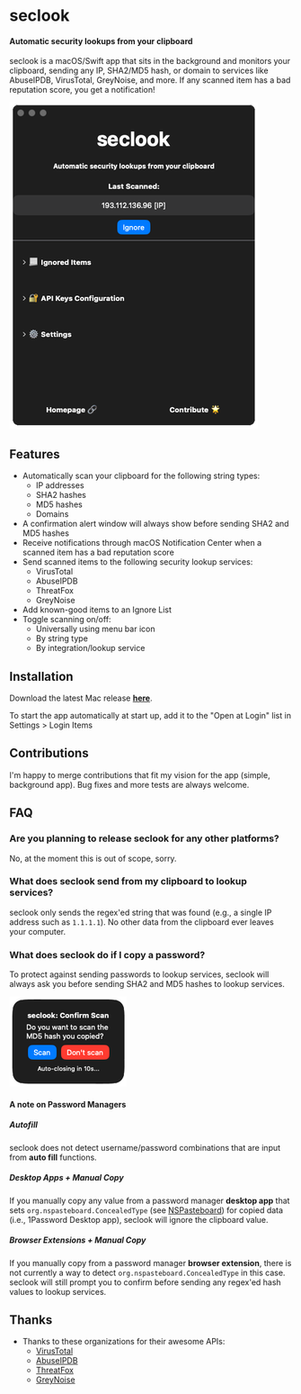 # seclook

#### Automatic security lookups from your clipboard

seclook is a macOS/Swift app that sits in the background and monitors your clipboard, sending any IP, SHA2/MD5 hash, or domain to services like AbuseIPDB, VirusTotal, GreyNoise, and more. If any scanned item has a bad reputation score, you get a notification!

![seclook UI](images/ui.png)

## Features

* Automatically scan your clipboard for the following string types:
  * IP addresses
  * SHA2 hashes
  * MD5 hashes
  * Domains
* A confirmation alert window will always show before sending SHA2 and MD5 hashes
* Receive notifications through macOS Notification Center when a scanned item has a bad reputation score
* Send scanned items to the following security lookup services:
  * VirusTotal
  * AbuseIPDB
  * ThreatFox
  * GreyNoise
* Add known-good items to an Ignore List
* Toggle scanning on/off:
  * Universally using menu bar icon
  * By string type
  * By integration/lookup service

## Installation

Download the latest Mac release [**here**](https://github.com/ackatz/seclook/raw/main/Releases/seclook.dmg). 

To start the app automatically at start up, add it to the "Open at Login" list in Settings > Login Items

## Contributions

I'm happy to merge contributions that fit my vision for the app (simple, background app). Bug fixes and more tests are always welcome.

## FAQ

### Are you planning to release seclook for any other platforms?

No, at the moment this is out of scope, sorry.

### What does seclook send from my clipboard to lookup services?

seclook only sends the regex'ed string that was found (e.g., a single IP address such as `1.1.1.1`). No other data from the clipboard ever leaves your computer.

### What does seclook do if I copy a password?

To protect against sending passwords to lookup services, seclook will always ask you before sending SHA2 and MD5 hashes to lookup services.

![confirmation](images/confirm.png)

#### A note on Password Managers

##### Autofill

seclook does not detect username/password combinations that are input from **auto fill** functions.

##### Desktop Apps + Manual Copy

If you manually copy any value from a password manager **desktop app** that sets `org.nspasteboard.ConcealedType` (see [NSPasteboard](http://nspasteboard.org/)) for copied data (i.e., 1Password Desktop app), seclook will ignore the clipboard value.

##### Browser Extensions + Manual Copy

If you manually copy from a password manager **browser extension**, there is not currently a way to detect `org.nspasteboard.ConcealedType` in this case. seclook will still prompt you to confirm before sending any regex'ed hash values to lookup services.

## Thanks

* Thanks to these organizations for their awesome APIs:
  * [VirusTotal](https://www.virustotal.com/)
  * [AbuseIPDB](https://www.abuseipdb.com/) 
  * [ThreatFox](https://threatfox.abuse.ch/)
  * [GreyNoise](https://greynoise.io)
